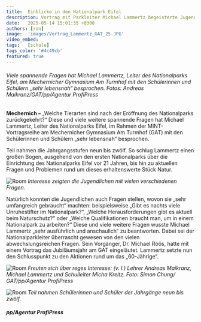 ```yaml
---
title:  Einblicke in den Nationalpark Eifel
description: Vortrag mit Parkleiter Michael Lammertz begeisterte Jugendliche am Mechernicher Gymnasium Am Turmhof
date:   2025-05-14 15:01:35 +0300
authors: [ron]
image:  'images/Vortrag_Lammertz_GAT_25.JPG' 
video_embed:
tags:   [schule]
tags_color: '#4c49cb'
featured: true
---
```


###### Viele spannende Fragen hat Michael Lammertz, Leiter des Nationalparks Eifel, am Mechernicher Gymnasium Am Turmhof mit den Schülerinnen und Schülern „sehr lebensnah“ besprochen. Fotos: Andreas Maikranz/GAT/pp/Agentur ProfiPress

**Mechernich –** „Welche Tierarten sind nach der Eröffnung des Nationalparks zurückgekehrt?“ Diese und viele weitere spannende Fragen hat Michael Lammertz, Leiter des Nationalparks Eifel, im Rahmen der MINT-Vortragsreihe am Mechernicher Gymnasium Am Turmhof (GAT) mit den Schülerinnen und Schülern „sehr lebensnah“ besprochen.


Teil nahmen die Jahrgangsstufen neun bis zwölf. So schlug Lammertz einen großen Bogen, ausgehend von den ersten Nationalparks über die Einrichtung des Nationalparks Eifel vor 21 Jahren, bis hin zu aktuellen Fragen und Problemen rund um dieses erhaltenswerte Stück Natur. 

![Room](../../images/Vortrag_Lammertz_GAT_25_2.JPG) *Interesse zeigten die Jugendlichen mit vielen verschiedenen Fragen.*

Natürlich konnten die Jugendlichen auch Fragen stellen, wovon sie „sehr umfangreich gebraucht“ machten: beispielsweise „Gibt es nachts viele Unruhestifter im Nationalpark?“, „Welche Herausforderungen gibt es aktuell beim Naturschutz?“ oder „Welche Qualifikationen braucht man, um in einem Nationalpark zu arbeiten?“
Diese und viele weitere Fragen wusste Michael Lammertz „sehr ausführlich und anschaulich“ zu beantworten. Dabei sei der Nationalparkleiter überrascht gewesen von den vielen abwechslungsreichen Fragen. Sein Vorgänger, Dr. Michael Röös, hatte mit einem Vortrag das Jubiläumsjahr am GAT eingeläutet. Lammertz setzte nun den Schlusspunkt zu den Aktionen rund um das „60-Jährige“.

![Room](../../images/Vortrag_Lammertz_GAT_25_3.JPG) *Freuten sich über reges Interesse: (v. l.) Lehrer Andreas Maikranz, Michael Lammertz und Schulleiter Micha Kreitz. Foto: Simon Chung/ GAT/pp/Agentur ProfiPress*

![Room](../../images/Vortrag_Lammertz_GAT_25_4.JPG) *Teil nahmen Schülerinnen und Schüler der Jahrgänge neun bis zwölf.*


##### pp/Agentur ProfiPress